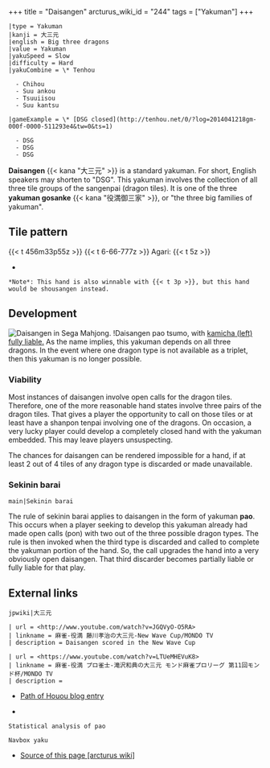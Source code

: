 +++
title = "Daisangen"
arcturus_wiki_id = "244"
tags = ["Yakuman"]
+++

```yaku
|type = Yakuman
|kanji = 大三元
|english = Big three dragons
|value = Yakuman
|yakuSpeed = Slow
|difficulty = Hard
|yakuCombine = \* Tenhou

  - Chihou
  - Suu ankou
  - Tsuuiisou
  - Suu kantsu

|gameExample = \* [DSG closed](http://tenhou.net/0/?log=2014041218gm-000f-0000-511293e4&tw=0&ts=1)

  - DSG
  - DSG
  - DSG

```

**Daisangen** {{< kana "大三元" >}} is a standard yakuman. For short, English speakers may shorten
to "DSG". This yakuman involves the collection of all three tile groups of the sangenpai (dragon
tiles). It is one of the three **yakuman gosanke** {{< kana "役満御三家" >}}, or "the three big
families of yakuman".

## Tile pattern

{{< t 456m33p55z >}} {{< t 6-66-777z >}} Agari: {{< t 5z >}}

-


    *Note*: This hand is also winnable with {{< t 3p >}}, but this hand would be shousangen instead.

## Development

![Daisangen in Sega Mahjong.](Kyuu_Yakuman_Sega_00.png "Daisangen in Sega Mahjong.") !Daisangen pao
tsumo, with
[kamicha (left) fully liable.](Real_DSG_pao.jpg "Daisangen pao tsumo, with kamicha (left) fully liable.")
As the name implies, this yakuman depends on all three dragons. In the event where one dragon type
is not available as a triplet, then this yakuman is no longer possible.

### Viability

Most instances of daisangen involve open calls for the dragon tiles. Therefore, one of the more
reasonable hand states involve three pairs of the dragon tiles. That gives a player the opportunity
to call on those tiles or at least have a shanpon tenpai involving one of the dragons. On occasion,
a very lucky player could develop a completely closed hand with the yakuman embedded. This may leave
players unsuspecting.

The chances for daisangen can be rendered impossible for a hand, if at least 2 out of 4 tiles of any
dragon type is discarded or made unavailable.

### Sekinin barai

`main|Sekinin barai`

The rule of sekinin barai applies to daisangen in the form of yakuman **pao**. This occurs when a
player seeking to develop this yakuman already had made open calls (pon) with two out of the three
possible dragon types. The rule is then invoked when the third type is discarded and called to
complete the yakuman portion of the hand. So, the call upgrades the hand into a very obviously open
daisangen. That third discarder becomes partially liable or fully liable for that play.

## External links

`jpwiki|大三元`

```Youtube
| url = <http://www.youtube.com/watch?v=JGQVyO-O5RA>
| linkname = 麻雀-役満 藤川孝治の大三元-New Wave Cup/MONDO TV
| description = Daisangen scored in the New Wave Cup
```

```Youtube
| url = <https://www.youtube.com/watch?v=LTUeMHEVuK8>
| linkname = 麻雀-役満 プロ雀士-滝沢和典の大三元 モンド麻雀プロリーグ 第11回モンド杯/MONDO TV
| description =
```

- [Path of Houou blog entry](https://pathofhouou.blogspot.com/2019/08/analysis-threat-of-pao.html)

<!-- end list -->

-


    Statistical analysis of pao

`Navbox yaku`

- [Source of this page [arcturus wiki]](http://arcturus.su/wiki/Daisangen)

